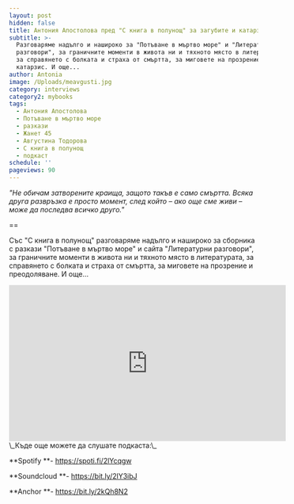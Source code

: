 ```yaml
---
layout: post
hidden: false
title: Антония Апостолова пред "С книга в полунощ" за загубите и катарзиса
subtitle: >-
  Разговаряме надълго и нашироко за "Потъване в мъртво море" и "Литературни
  разговори", за граничните моменти в живота ни и тяхното място в литературата,
  за справянето с болката и страха от смъртта, за миговете на прозрение и
  катарзис. И още...
author: Antonia
image: /Uploads/meavgusti.jpg
category: interviews
category2: mybooks
tags:
  - Антония Апостолова
  - Потъване в мъртво море
  - разкази
  - Жанет 45
  - Августина Тодорова
  - С книга в полунощ
  - подкаст
schedule: ''
pageviews: 90
---
```

_"Не обичам затворените краища, защото такъв е само смъртта. Всяка друга развръзка е просто момент, след който – ако още сме живи – може да последва всичко друго."_

\==

Със "С книга в полунощ" разговаряме надълго и нашироко за сборника с разкази "Потъване в мъртво море" и сайта "Литературни разговори", за граничните моменти в живота ни и тяхното място в литературата, за справянето с болката и страха от смъртта, за миговете на прозрение и преодоляване. И още...

<div class="video-container">
<iframe width="560" height="315" src="https://www.youtube.com/embed/cYjjgWOgh3E" frameborder="0" allow="accelerometer; autoplay; encrypted-media; gyroscope; picture-in-picture" allowfullscreen></iframe>
</div>
\_Къде още можете да слушате подкаста:\_

**Spotify **- <https://spoti.fi/2lYcqgw>

**Soundcloud **- <https://bit.ly/2lY3ibJ>

**Anchor **- <https://bit.ly/2kQh8N2>
